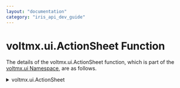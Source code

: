 ```yaml
---
layout: "documentation"
category: "iris_api_dev_guide"
---
```

                             


voltmx.ui.ActionSheet Function
============================

The details of the voltmx.ui.ActionSheet function, which is part of the [voltmx.ui Namespace](voltmx.ui_functions.html), are as follows.


<details close markdown="block"><summary>voltmx.ui.ActionSheet</summary> 

* * *

Constructs an `ActionSheet` object that represents an iOS Action Sheet.

### Syntax

{% highlight VoltMx %}
voltmx.ui.ActionSheet(actionSheetParams)
{% endhighlight %}

### Input Parameters

**_actionSheetParams_**

A JavaScript object containing key-value pairs that define the configuration parameters for the Action Sheet. This object must contain the following keys.

| Key | Description |
| --- | --- |
| title | A string that specifies the title for the Action Sheet. |
| message | A string containing the action sheet's message to display to the user. |
| showCompletionCallback | A callback function that is invoked after the display of the action sheet. For details, see the **Remarks** section below. |

### Example

{% highlight VoltMx %}
//Creating the Action Sheet Object
  var actionSheetObject = new voltmx.ui.ActionSheet({
        "title":"VoltMX Basecamp", 
        "message":"Welcome to VoltMX Base Camp! Explore. Learn. Develop. Share.", 
        "showCompletionCallback": function(){
        }
    });
{% endhighlight %}

### Return Values

Returns an `ActionSheet` object.

### Remarks

The _actionSheetParams_ parameter is an object containing key-value pairs. When your app uses the `showCompletionCallback` key, it specifies a callback function that is automatically invoked after your app displays the action sheet. The callback function must have the following signature.

{% highlight VoltMx %}
showCompletionCallback();
{% endhighlight %}

In an Action Sheet, only one action item can have the style `constants.ACTION_ITEM_STYLE_CANCEL`.

### Platform Availability

iOS

* * *

![](resources/prettify/onload.png)

